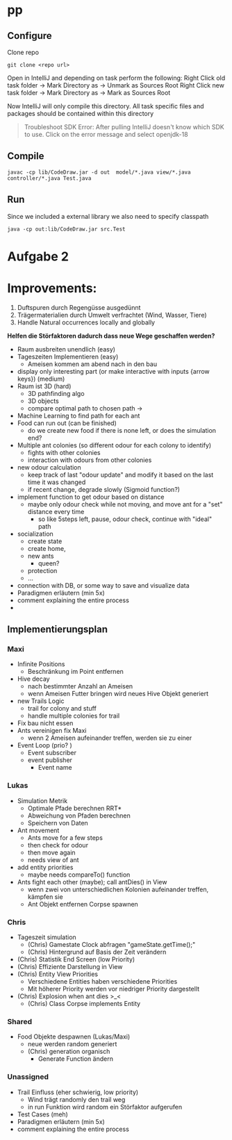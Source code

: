 # pp

## Configure 
Clone repo
```
git clone <repo url>
```

Open in IntelliJ and depending on task perform the following:
Right Click old task folder -> Mark Directory as -> Unmark as Sources Root
Right Click new task folder -> Mark Directory as -> Mark as Sources Root

Now IntelliJ will only compile this directory. All task specific files and packages should be contained within this directory

> Troubleshoot SDK Error: After pulling IntelliJ doesn't know which SDK to use. Click on the error message and select openjdk-18

## Compile
```
javac -cp lib/CodeDraw.jar -d out  model/*.java view/*.java controller/*.java Test.java
```

## Run
Since we included a external library we also need to specify classpath
```
java -cp out:lib/CodeDraw.jar src.Test
```
# Aufgabe 2

# Improvements:
1. Duftspuren durch Regengüsse ausgedünnt
2. Trägermaterialien durch Umwelt verfrachtet (Wind, Wasser, Tiere)
3. Handle Natural occurrences locally and globally

**Helfen die Störfaktoren dadurch dass neue Wege geschaffen werden?** 

- Raum ausbreiten unendlich (easy)
- Tageszeiten Implementieren (easy)
	- Ameisen kommen am abend nach in den bau
- display only interesting part (or make interactive with inputs {arrow keys}) (medium)
- Raum ist 3D (hard)
	- 3D pathfinding algo
	- 3D objects
	- compare optimal path to chosen path $\to$ 
- Machine Learning to find path for each ant
- Food can run out (can be finished) 
	- do we create new food if there is none left, or does the simulation end?
- Multiple ant colonies (so different odour for each colony to identify)
	- fights with other colonies
	- interaction with odours from other colonies
- new odour calculation
	- keep track of last "odour update" and modify it based on the last time it was changed
	- if recent change, degrade slowly (Sigmoid function?)
- implement function to get odour based on distance
	- maybe only odour check while not moving, and move ant for a "set" distance every time
		- so like 5steps left, pause, odour check, continue with "ideal" path
- socialization
	- create state
	- create home,
	- new ants
		- queen?
	- protection
	- ...
- connection with DB, or some way to save and visualize data
- Paradigmen erläutern (min 5x)
- comment explaining the entire process
- 
## Implementierungsplan

### Maxi
- Infinite Positions
	- Beschränkung im Point entfernen
- Hive decay
	- nach bestimmter Anzahl an Ameisen
	- wenn Ameisen Futter bringen wird neues Hive Objekt generiert
- new Trails Logic
  - trail for colony and stuff 
  - handle multiple colonies for trail
- Fix bau nicht essen
- Ants vereinigen fix Maxi
	- wenn 2 Ameisen aufeinander treffen, werden sie zu einer
- Event Loop (prio? )
  	- Event subscriber
  	- event publisher
 		- Event name

### Lukas
- Simulation Metrik
	- Optimale Pfade berechnen RRT*
	- Abweichung von Pfaden berechnen
	- Speichern von Daten
- Ant movement
  - Ants move for a few steps
  - then check for odour
  - then move again
  - needs view of ant 
- add entity priorities
  - maybe needs compareTo() function
- Ants fight each other (maybe); call antDies() in View
	- wenn zwei von unterschiedlichen Kolonien aufeinander treffen, kämpfen sie
    - Ant Objekt entfernen Corpse spawnen 

### Chris
- Tageszeit simulation
	- (Chris) Gamestate Clock abfragen "gameState.getTime();"
	- (Chris) Hintergrund auf Basis der Zeit verändern
- (Chris) Statistik End Screen (low Priority)
- (Chris) Effiziente Darstellung in View
- (Chris) Entity View Priorities
	- Verschiedene Entities haben verschiedene Priorities
	- Mit höherer Priority werden vor niedriger Priority dargestellt
- (Chris) Explosion when ant dies >_<
  	- (Chris) Class Corpse implements Entity
### Shared
- Food Objekte despawnen (Lukas/Maxi)
	- neue werden random generiert
	- (Chris) generation organisch
		- Generate Function ändern

### Unassigned
- Trail Einfluss (eher schwierig, low priority)
	- Wind trägt randomly den trail weg
	- in run Funktion wird random ein Störfaktor aufgerufen
- Test Cases (meh)
- Paradigmen erläutern (min 5x)
- comment explaining the entire process